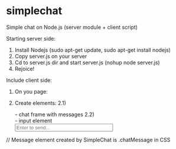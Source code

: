 # simplechat
Simple chat on Node.js (server module + client script)

Starting server side:

1) Install Nodejs (sudo apt-get update, sudo apt-get install nodejs)
2) Copy server.js on your server
3) Cd to server.js dir and start server.js (nohup node server.js)
4) Rejoice!

Include client side:

1) 	On you page:
	<link rel="stylesheet" type="text/css" href="style.css">
	<script src="your/path/to/socket.io.js"></script>
	<script src="https://ajax.googleapis.com/ajax/libs/jquery/1.12.2/jquery.min.js"></script>
	<script src="chat.js"></script>
	
2) Create elements:
	2.1) <div class="chatFrame" id="chatFrame"></div> - chat frame with messages
	2.2) <div class="chatControl" id="chatControl"> - input element
			<div class="inputZone" id="inputZone">
			<span><input type="text" size="30" id="messageText" placeholder="Enter to send..." maxlength="55" onkeypress="sendMessage(event)"></input></span>
			</div>
		</div>
		
// Message element created by SimpleChat is .chatMessage in CSS 